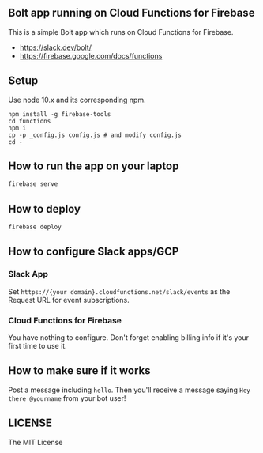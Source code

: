 ## Bolt app running on Cloud Functions for Firebase

This is a simple Bolt app which runs on Cloud Functions for Firebase.

* https://slack.dev/bolt/
* https://firebase.google.com/docs/functions

## Setup

Use node 10.x and its corresponding npm.

```
npm install -g firebase-tools
cd functions
npm i
cp -p _config.js config.js # and modify config.js
cd -
```

## How to run the app on your laptop

```bash
firebase serve
```

## How to deploy

```bash
firebase deploy
```

## How to configure Slack apps/GCP

### Slack App

Set `https://{your domain}.cloudfunctions.net/slack/events` as the Request URL for event subscriptions.

### Cloud Functions for Firebase

You have nothing to configure. Don't forget enabling billing info if it's your first time to use it.

## How to make sure if it works

Post a message including `hello`. Then you'll receive a message saying `Hey there @yourname` from your bot user!

## LICENSE  

The MIT License
